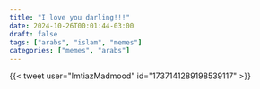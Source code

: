 ```yaml
---
title: "I love you darling!!!"
date: 2024-10-26T00:01:44-03:00
draft: false
tags: ["arabs", "islam", "memes"]
categories: ["memes", "arabs"]
---
```


{{< tweet user="ImtiazMadmood" id="1737141289198539117" >}}
